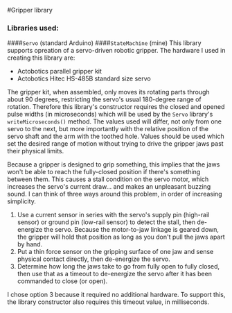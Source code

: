 #Gripper library
### Libraries used:
####`Servo` (standard Arduino)
####`StateMachine` (mine)
This library supports opreation of a servo-driven robotic gripper.  The hardware I used in creating this library are:
- Actobotics parallel gripper kit
- Actobotics Hitec HS-485B standard size servo

The gripper kit, when assembled, only moves its rotating parts through about 90 degrees, restricting the servo's usual 180-degree range of rotation.  Therefore this library's constructor requires the closed and opened pulse widths (in microseconds) which will be used by the `Servo` library's `writeMicroseconds()` method.  The values used will differ, not only from one servo to the next, but more importantly with the relative position of the servo shaft and the arm with the toothed hole.  Values should be used which set the desired range of motion without trying to drive the gripper jaws past their physical limits.

Because a gripper is designed to grip something, this implies that the jaws won't be able to reach the fully-closed position if there's something between them.  This causes a stall condition on the servo motor, which increases the servo's current draw... and makes an unpleasant buzzing sound.  I can think of three ways around this problem, in order of increasing simplicity.
  1. Use a current sensor in series with the servo's supply pin (high-rail sensor) or ground pin (low-rail sensor) to detect the stall, then de-energize the servo.  Because the motor-to-jaw linkage is geared down, the gripper will hold that position as long as you don't pull the jaws apart by hand.
  2. Put a thin force sensor on the gripping surface of one jaw and sense physical contact directly, then de-energize the servo.
  3. Determine how long the jaws take to go from fully open to fully closed, then use that as a timeout to de-energize the servo after it has been commanded to close (or open).

I chose option 3 because it required no additional hardware.  To support this, the library constructor also requires this timeout value, in milliseconds.
